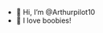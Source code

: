 - 👋 Hi, I’m @Arthurpilot10
- 👀 I love boobies!

<!---
Arthurpilot10/Arthurpilot10 is a ✨ special ✨ repository because its `README.md` (this file) appears on your GitHub profile.
You can click the Preview link to take a look at your changes.
--->
